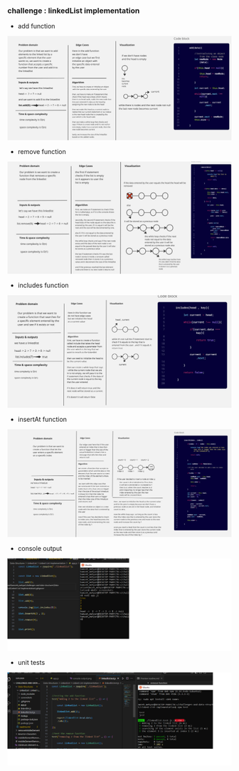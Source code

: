 ### challenge : linkedList implementation

- add function

![add function](./LinkedList/Linked-List-Implementation/screenshots/addFunction.jpg)

- remove function

![remove function](./LinkedList/Linked-List-Implementation/screenshots/removeFunction.jpg)

- includes function

![includes function](./LinkedList/Linked-List-Implementation/screenshots/includesFunction.jpg)

- insertAt function

![insertAt function](./LinkedList/Linked-List-Implementation/screenshots/insertAtFunction.jpg)

- console output

![console output](./LinkedList/Linked-List-Implementation/screenshots/console%20output.png)

- unit tests

![unit tests](./LinkedList/Linked-List-Implementation/screenshots/unit%20tests.png)